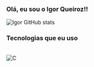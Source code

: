 ### Olá, eu sou o Igor Queiroz!!


![Igor GitHub stats](https://github-readme-stats.vercel.app/api?username=qzigor&show_icons=true&theme=dark)

### Tecnologias que eu uso


<div style="display: inline_block"></br>
    <img alt="C" src="https://img.shields.io/badge/C-00599C?style=for-the-badge&logo=c&logoColor=white"/>
</div>
